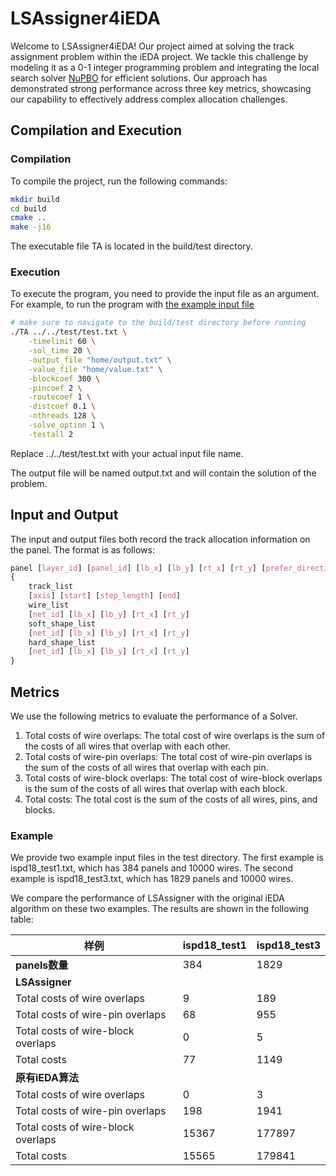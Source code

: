 # LSAssigner4iEDA

Welcome to LSAssigner4iEDA! Our project aimed at solving the track assignment problem within the iEDA project. We tackle this challenge by modeling it as a 0-1 integer programming problem and integrating the local search solver [NuPBO](https://github.com/filyouzicha/NuPBO) for efficient solutions. Our approach has demonstrated strong performance across three key metrics, showcasing our capability to effectively address complex allocation challenges.

## Compilation and Execution

### Compilation

To compile the project, run the following commands:

```bash
mkdir build
cd build
cmake ..
make -j16
```
The executable file TA is located in the build/test directory.
### Execution

To execute the program, you need to provide the input file as an argument. For example, to run the program with [the example input file](./test/test.txt)

```bash
# make sure to navigate to the build/test directory before running
./TA ../../test/test.txt \
    -timelimit 60 \
    -sol_time 20 \
    -output_file "home/output.txt" \
    -value_file "home/value.txt" \
    -blockcoef 300 \
    -pincoef 2 \
    -routecoef 1 \
    -distcoef 0.1 \
    -nthreads 128 \
    -solve_option 1 \
    -testall 2 
```
Replace ../../test/test.txt with your actual input file name.


The output file will be named output.txt and will contain the solution of the problem.

## Input and Output

The input and output files both record the track allocation information on the panel. The format is as follows:
```css 
panel [layer_id] [panel_id] [lb_x] [lb_y] [rt_x] [rt_y] [prefer_direction]
{
    track_list
    [axis] [start] [step_length] [end]
    wire_list
    [net_id] [lb_x] [lb_y] [rt_x] [rt_y]
    soft_shape_list
    [net_id] [lb_x] [lb_y] [rt_x] [rt_y]
    hard_shape_list
    [net_id] [lb_x] [lb_y] [rt_x] [rt_y]
}
```

## Metrics
We use the following metrics to evaluate the performance of a Solver.
1. Total costs of wire overlaps: The total cost of wire overlaps is the sum of the costs of all wires that overlap with each other.
2. Total costs of wire-pin overlaps: The total cost of wire-pin overlaps is the sum of the costs of all wires that overlap with each pin.
3. Total costs of wire-block overlaps: The total cost of wire-block overlaps is the sum of the costs of all wires that overlap with each block.
4. Total costs: The total cost is the sum of the costs of all wires, pins, and blocks.

### Example

We provide two example input files in the test directory. The first example is ispd18_test1.txt, which has 384 panels and 10000 wires. The second example is ispd18_test3.txt, which has 1829 panels and 10000 wires.

We compare the performance of LSAssigner with the original iEDA algorithm on these two examples. The results are shown in the following table:

| 样例           | ispd18_test1 | ispd18_test3 |
| -------------- | ------------ | ------------ |
| **panels数量**  | 384          | 1829         |
| **LSAssigner** |              |              |
| Total costs of wire overlaps | 9            | 189          |
| Total costs of wire-pin overlaps  |  68           | 955          |
| Total costs of wire-block overlaps  |  0            | 5            |
| Total costs     |  77           | 1149         |
| **原有iEDA算法**|              |              |
| Total costs of wire overlaps |  0            | 3            |
| Total costs of wire-pin overlaps  | 198          | 1941         |
| Total costs of wire-block overlaps  | 15367        | 177897       |
| Total costs     |  15565        | 179841       |
